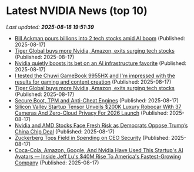 # Latest NVIDIA News (top 10)
_Last updated: **2025-08-18 19:51:39**_

- [Bill Ackman pours billions into 2 tech stocks amid AI boom](https://www.thestreet.com/technology/bill-ackman-pours-billions-into-2-tech-stocks-amid-ai-boom) (Published: 2025-08-17)
- [Tiger Global buys more Nvidia, Amazon, exits surging tech stocks](https://biztoc.com/x/075efbacc9bea22d) (Published: 2025-08-17)
- [Nvidia quietly boosts its bet on an AI infrastructure favorite](https://biztoc.com/x/6991ebdc668f1b1c) (Published: 2025-08-17)
- [I tested the Chuwi GameBook 9955HX and I'm impressed with the results for gaming and content creation](https://www.techradar.com/computing/chuwi-gamebook-9955hx-creator-laptop-review) (Published: 2025-08-17)
- [Tiger Global buys more Nvidia, Amazon, exits surging tech stocks](https://www.thestreet.com/investing/tiger-global-buys-more-nvidia-amazon-exits-surging-tech-stocks) (Published: 2025-08-17)
- [Secure Boot, TPM and Anti-Cheat Engines](https://andrewmoore.ca/blog/post/anticheat-secure-boot-tpm/) (Published: 2025-08-17)
- [Silicon Valley Startup Tensor Unveils $200K Luxury Robocar With 37 Cameras And Zero-Cloud Privacy For 2026 Launch](https://finance.yahoo.com/news/silicon-valley-startup-tensor-unveils-170144859.html) (Published: 2025-08-17)
- [Nvidia and AMD Stocks Face Fresh Risk as Democrats Oppose Trump’s China Chip Deal](https://biztoc.com/x/68fa49f09d9127e2) (Published: 2025-08-17)
- [Zuckerberg Tops Field in Spending on CEO Security](https://www.newser.com/story/373655/zuckerberg-tops-field-in-spending-on-ceo-security.html) (Published: 2025-08-17)
- [Coca-Cola, Amazon, Google, And Nvidia Have Used This Startup's AI Avatars — Inside Jeff Lu's $40M Rise To America's Fastest-Growing Company](https://biztoc.com/x/85489eccef0c0ffa) (Published: 2025-08-17)

